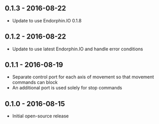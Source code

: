 ## 0.1.3 - 2016-08-22
- Update to use Endorphin.IO 0.1.8

## 0.1.2 - 2016-08-22
- Update to use latest Endorphin.IO and handle error conditions

## 0.1.1 - 2016-08-19
- Separate control port for each axis of movement so that movement commands can block
- An additional port is used solely for stop commands

## 0.1.0 - 2016-08-15
- Initial open-source release
